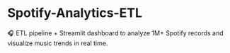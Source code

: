# Spotify-Analytics-ETL
🎧 ETL pipeline + Streamlit dashboard to analyze 1M+ Spotify records and visualize music trends in real time.
